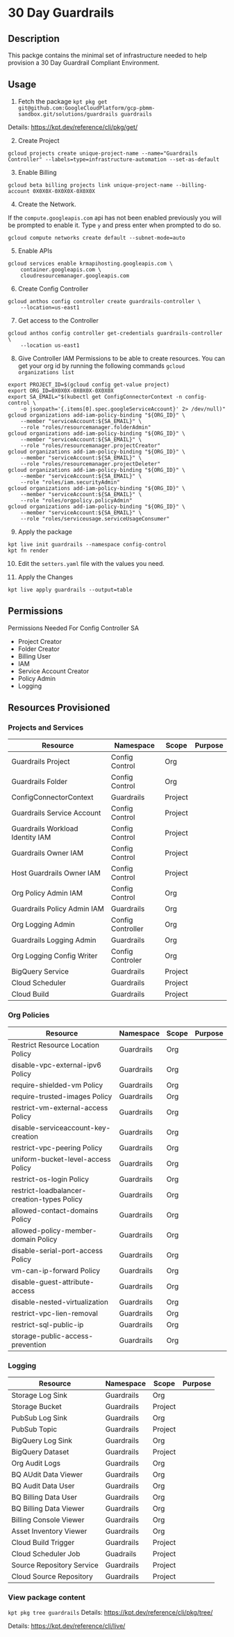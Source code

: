 # 30 Day Guardrails

## Description
This packge contains the minimal set of infrastructure needed to help provision a 30 Day Guardrail Compliant Environment.

## Usage

1. Fetch the package
`kpt pkg get git@github.com:GoogleCloudPlatform/gcp-pbmm-sandbox.git/solutions/guardrails guardrails`

Details: https://kpt.dev/reference/cli/pkg/get/

2. Create Project
```
gcloud projects create unique-project-name --name="Guardrails Controller" --labels=type=infrastructure-automation --set-as-default
```

3. Enable Billing
```
gcloud beta billing projects link unique-project-name --billing-account 0X0X0X-0X0X0X-0X0X0X
```

4. Create the Network.

If the `compute.googleapis.com` api has not been enabled previously you will be prompted to enable it. Type `y` and press enter when prompted to do so.
```
gcloud compute networks create default --subnet-mode=auto
```

5. Enable APIs
```
gcloud services enable krmapihosting.googleapis.com \
    container.googleapis.com \
    cloudresourcemanager.googleapis.com
```

6. Create Config Controller
```
gcloud anthos config controller create guardrails-controller \
    --location=us-east1
```

7. Get access to the Controller
```
gcloud anthos config controller get-credentials guardrails-controller \
    --location us-east1
```

8. Give Controller IAM Permissions to be able to create resources. You can get your org id by running the following commands `gcloud organizations list`
```
export PROJECT_ID=$(gcloud config get-value project)
export ORG_ID=0X0X0X-0X0X0X-0X0X0X
export SA_EMAIL="$(kubectl get ConfigConnectorContext -n config-control \
    -o jsonpath='{.items[0].spec.googleServiceAccount}' 2> /dev/null)"
gcloud organizations add-iam-policy-binding "${ORG_ID}" \
    --member "serviceAccount:${SA_EMAIL}" \
    --role "roles/resourcemanager.folderAdmin"
gcloud organizations add-iam-policy-binding "${ORG_ID}" \
    --member "serviceAccount:${SA_EMAIL}" \
    --role "roles/resourcemanager.projectCreator"
gcloud organizations add-iam-policy-binding "${ORG_ID}" \
    --member "serviceAccount:${SA_EMAIL}" \
    --role "roles/resourcemanager.projectDeleter"
gcloud organizations add-iam-policy-binding "${ORG_ID}" \
    --member "serviceAccount:${SA_EMAIL}" \
    --role "roles/iam.securityAdmin"
gcloud organizations add-iam-policy-binding "${ORG_ID}" \
    --member "serviceAccount:${SA_EMAIL}" \
    --role "roles/orgpolicy.policyAdmin"
gcloud organizations add-iam-policy-binding "${ORG_ID}" \
    --member "serviceAccount:${SA_EMAIL}" \
    --role "roles/serviceusage.serviceUsageConsumer"
```

9. Apply the package
```
kpt live init guardrails --namespace config-control
kpt fn render
```

10. Edit the `setters.yaml` file with the values you need.

11. Apply the Changes
```
kpt live apply guardrails --output=table
```

## Permissions

Permissions Needed For Config Controller SA
- Project Creator
- Folder Creator
- Billing User
- IAM
- Service Account Creator
- Policy Admin
- Logging

## Resources Provisioned

### Projects and Services

| Resource | Namespace | Scope | Purpose |
| -------- | --------- | ----- | ------- |
| Guardrails Project | Config Control | Org | |
| Guardrails Folder | Config Control | Org | |
| ConfigConnectorContext | Guardrails | Project | |
| Guardrails Service Account | Config Control | Project | |
| Guardrails Workload Identity IAM | Config Control | Project | |
| Guardrails Owner IAM | Config Control | Project | |
| Host Guardrails Owner IAM | Config Control | Project | |
| Org Policy Admin IAM | Config Control | Org | |
| Guardrails Policy Admin IAM | Guardrails | Org | |
| Org Logging Admin | Config Controller | Org | |
| Guardrails Logging Admin | Guardrails | Org | |
| Org Logging Config Writer | Config Controler | Org | |
| BigQuery Service | Guardrails | Project | |
| Cloud Scheduler | Guardrails | Project | |
| Cloud Build | Guardrails | Project | |

### Org Policies

| Resource | Namespace | Scope | Purpose |
| -------- | --------- | ----- | ------- |
| Restrict Resource Location Policy | Guardrails | Org | |
| disable-vpc-external-ipv6 Policy | Guardrails | Org | |
| require-shielded-vm Policy | Guardrails | Org ||
| require-trusted-images Policy | Guardrails | Org ||
| restrict-vm-external-access Policy | Guardrails | Org ||
| disable-serviceaccount-key-creation | Guardrails | Org ||
| restrict-vpc-peering Policy | Guardrails | Org ||
| uniform-bucket-level-access Policy | Guardrails | Org ||
| restrict-os-login Policy | Guardrails | Org ||
| restrict-loadbalancer-creation-types Policy | Guardrails | Org ||
| allowed-contact-domains Policy | Guardrails | Org ||
| allowed-policy-member-domain Policy | Guardrails | Org ||
| disable-serial-port-access Policy | Guardrails | Org ||
| vm-can-ip-forward Policy | Guardrails | Org ||
| disable-guest-attribute-access | Guardrails | Org ||
| disable-nested-virtualization | Guardrails | Org ||
| restrict-vpc-lien-removal | Guardrails | Org ||
| restrict-sql-public-ip | Guardrails | Org ||
| storage-public-access-prevention | Guardrails | Org ||

### Logging

| Resource | Namespace | Scope | Purpose |
| -------- | --------- | ----- | ------- |
| Storage Log Sink | Guardrails | Org ||
| Storage Bucket | Guardrails | Project ||
| PubSub Log Sink | Guardrails | Org ||
| PubSub Topic | Guardrails | Project ||
| BigQuery Log Sink | Guardrails | Org ||
| BigQuery Dataset | Guardrails | Project ||
| Org Audit Logs | Guardrails | Org ||
| BQ AUdit Data Viewer | Guardrails | Org ||
| BQ Audit Data User | Guardrails | Org ||
| BQ Billing Data User | Guardrails | Org ||
| BQ Billing Data Viewer | Guardrails | Org ||
| Billing Console Viewer | Guardrails | Org ||
| Asset Inventory Viewer | Guardrails | Org ||
| Cloud Build Trigger | Guardrails | Project ||
| Cloud Scheduler Job | Guadrails | Project ||
| Source Repository Service | Guardrails | Project ||
| Cloud Source Repository | Guardrails | Project ||

### View package content
`kpt pkg tree guardrails`
Details: https://kpt.dev/reference/cli/pkg/tree/

Details: https://kpt.dev/reference/cli/live/
